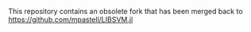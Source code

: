 This repository contains an obsolete fork that has been merged back to https://github.com/mpastell/LIBSVM.jl
